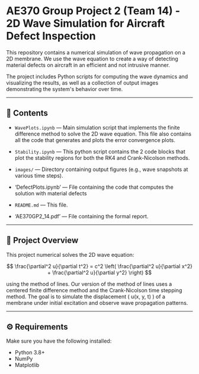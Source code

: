 # AE370 Group Project 2 (Team 14) - 2D Wave Simulation for Aircraft Defect Inspection 

This repository contains a numerical simulation of wave propagation on a 2D membrane. We use the wave equation to create a way of detecting material defects on aircraft in an efficient and not intrusive manner.

The project includes Python scripts for computing the wave dynamics and visualizing the results, as well as a collection of output images demonstrating the system's behavior over time.

---

## 📁 Contents

- `WavePlots.ipynb` — Main simulation script that implements the finite difference method to solve the 2D wave equation. This file also contains all the code that generates and plots the error convergence plots. 

- `Stability.ipynb` — This python script contains the 2 code blocks that plot the stability regions for both the RK4 and Crank-Nicolson methods. 

- `images/` — Directory containing output figures (e.g., wave snapshots at various time steps).

- ‘DefectPlots.ipynb’ — File containing the code that computes the solution with material defects

- `README.md` — This file.

- ‘AE370GP2_14.pdf’ — File containing the formal report. 

---

## 🧠 Project Overview

This project numerical solves the 2D wave equation:

$$
\frac{\partial^2 u}{\partial t^2} = c^2 \left( \frac{\partial^2 u}{\partial x^2} + \frac{\partial^2 u}{\partial y^2} \right)
$$

using the method of lines. Our version of the method of lines uses a centered finite difference method and the Crank-Nicolson time stepping method. 
The goal is to simulate the displacement \( u(x, y, t) \) of a membrane under initial excitation and observe wave propagation patterns.

---

## ⚙️ Requirements

Make sure you have the following installed:

- Python 3.8+
- NumPy
- Matplotlib

